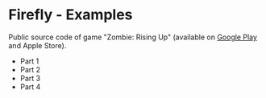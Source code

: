 Firefly - Examples
================================================
Public source code of game "Zombie: Rising Up" (available on [Google Play](https://play.google.com/store/apps/details?id=air.com.in4ray.games.zombie.risingup) and Apple Store).
* Part 1
* Part 2
* Part 3
* Part 4
